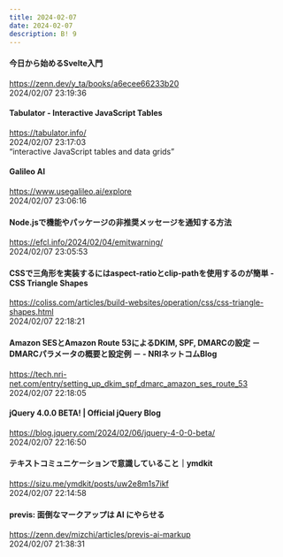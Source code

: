 ```yaml
---
title: 2024-02-07
date: 2024-02-07
description: B! 9
---
```


#### 今日から始めるSvelte入門
https://zenn.dev/y_ta/books/a6ecee66233b20<br>
2024/02/07 23:19:36<br>


#### Tabulator - Interactive JavaScript Tables
https://tabulator.info/<br>
2024/02/07 23:17:03<br>
“interactive JavaScript tables and data grids”


#### Galileo AI
https://www.usegalileo.ai/explore<br>
2024/02/07 23:06:16<br>


#### Node.jsで機能やパッケージの非推奨メッセージを通知する方法
https://efcl.info/2024/02/04/emitwarning/<br>
2024/02/07 23:05:53<br>


#### CSSで三角形を実装するにはaspect-ratioとclip-pathを使用するのが簡単 -CSS Triangle Shapes
https://coliss.com/articles/build-websites/operation/css/css-triangle-shapes.html<br>
2024/02/07 22:18:21<br>


#### Amazon SESとAmazon Route 53によるDKIM, SPF, DMARCの設定 － DMARCパラメータの概要と設定例 － - NRIネットコムBlog
https://tech.nri-net.com/entry/setting_up_dkim_spf_dmarc_amazon_ses_route_53<br>
2024/02/07 22:18:05<br>


#### jQuery 4.0.0 BETA! | Official jQuery Blog
https://blog.jquery.com/2024/02/06/jquery-4-0-0-beta/<br>
2024/02/07 22:16:50<br>


#### テキストコミュニケーションで意識していること｜ymdkit
https://sizu.me/ymdkit/posts/uw2e8m1s7ikf<br>
2024/02/07 22:14:58<br>


#### previs: 面倒なマークアップは AI にやらせる
https://zenn.dev/mizchi/articles/previs-ai-markup<br>
2024/02/07 21:38:31<br>


